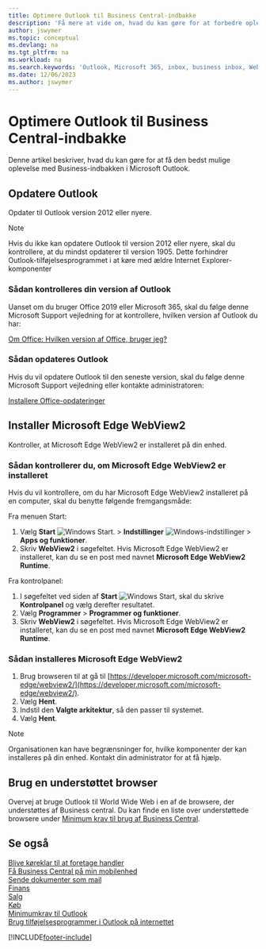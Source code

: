 ```yaml
---
title: Optimere Outlook til Business Central-indbakke
description: 'Få mere at vide om, hvad du kan gøre for at forbedre oplevelsen med Business-indbakken i Microsoft Outlook.'
author: jswymer
ms.topic: conceptual
ms.devlang: na
ms.tgt_pltfrm: na
ms.workload: na
ms.search.keywords: 'Outlook, Microsoft 365, inbox, business inbox, WebView2, Edge, addin, add-in'
ms.date: 12/06/2023
ms.author: jswymer
---
```

# <a name="optimize-outlook-for-your-business-inbox"></a>Optimere Outlook til Business Central-indbakke

Denne artikel beskriver, hvad du kan gøre for at få den bedst mulige oplevelse med Business-indbakken i Microsoft Outlook. 

## <a name="update-outlook"></a>Opdatere Outlook

Opdater til Outlook version 2012 eller nyere.

> [!NOTE]
> Hvis du ikke kan opdatere Outlook til version 2012 eller nyere, skal du kontrollere, at du mindst opdaterer til version 1905. Dette forhindrer Outlook-tilføjelsesprogrammet i at køre med ældre Internet Explorer-komponenter

### <a name="how-to-check-your-version-of-outlook"></a>Sådan kontrolleres din version af Outlook

Uanset om du bruger Office 2019 eller Microsoft 365, skal du følge denne Microsoft Support vejledning for at kontrollere, hvilken version af Outlook du har:  

[Om Office: Hvilken version af Office, bruger jeg?](https://support.microsoft.com/office/about-office-what-version-of-office-am-i-using-932788b8-a3ce-44bf-bb09-e334518b8b19)

### <a name="how-to-update-outlook"></a>Sådan opdateres Outlook

Hvis du vil opdatere Outlook til den seneste version, skal du følge denne Microsoft Support vejledning eller kontakte administratoren:

[Installere Office-opdateringer](https://support.microsoft.com/office/install-office-updates-2ab296f3-7f03-43a2-8e50-46de917611c5)

## <a name="install-microsoft-edge-webview2"></a>Installer Microsoft Edge WebView2

Kontroller, at Microsoft Edge WebView2 er installeret på din enhed.

### <a name="how-to-check-if-microsoft-edge-webview2-is-installed"></a>Sådan kontrollerer du, om Microsoft Edge WebView2 er installeret

Hvis du vil kontrollere, om du har Microsoft Edge WebView2 installeret på en computer, skal du benytte følgende fremgangsmåde:

Fra menuen Start:

1. Vælg **Start** ![Windows Start.](media/windows-start-icon.png "Ikonet Windows Start") > **Indstillinger** ![Windows-indstillinger](media/windows-settings-icon.png "Windows-ikonet indstillinger") > **Apps og funktioner**.
2. Skriv **WebView2** i søgefeltet. Hvis Microsoft Edge WebView2 er installeret, kan du se en post med navnet **Microsoft Edge WebView2 Runtime**.

Fra kontrolpanel:

1. I søgefeltet ved siden af **Start** ![Windows Start](media/windows-start-icon.png "Ikonet Windows Start"), skal du skrive **Kontrolpanel** og vælg derefter resultatet.
2. Vælg **Programmer** > **Programmer og funktioner**.
3. Skriv **WebView2** i søgefeltet. Hvis Microsoft Edge WebView2 er installeret, kan du se en post med navnet **Microsoft Edge WebView2 Runtime**.

### <a name="how-to-install-microsoft-edge-webview2"></a>Sådan installeres Microsoft Edge WebView2

1. Brug browseren til at gå til [https://developer.microsoft.com/microsoft-edge/webview2/](https://developer.microsoft.com/microsoft-edge/webview2/).
2. Vælg **Hent**.
3. Indstil den **Valgte arkitektur**, så den passer til systemet.
4. Vælg **Hent**.

> [!NOTE]
> Organisationen kan have begrænsninger for, hvilke komponenter der kan installeres på din enhed. Kontakt din administrator for at få hjælp.

## <a name="use-a-supported-browser"></a>Brug en understøttet browser

Overvej at bruge Outlook til World Wide Web i en af de browsere, der understøttes af Business central. Du kan finde en liste over understøttede browsere under [Minimum krav til brug af Business Central](product-requirements.md#browsers).

## <a name="see-also"></a>Se også

[Blive køreklar til at foretage handler](ui-get-ready-business.md)  
[Få Business Central på min mobilenhed](install-mobile-app.md)  
[Sende dokumenter som mail](ui-how-send-documents-email.md)  
[Finans](finance.md)  
[Salg](sales-manage-sales.md)  
[Køb](purchasing-manage-purchasing.md)  
[Minimumkrav til Outlook](product-requirements.md#outlook)  
[Brug tilføjelsesprogrammer i Outlook på internettet](https://support.office.com/article/Using-Add-ins-in-Outlook-on-the-web-8f2ce816-5df4-44a5-958c-f7f9d6dabdce?appver=OWB150)  


[!INCLUDE[footer-include](includes/footer-banner.md)]

